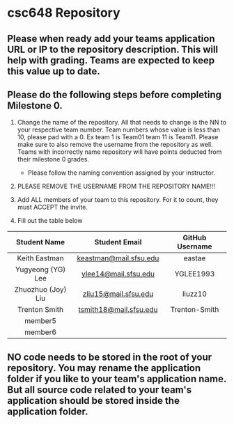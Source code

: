 # csc648 Repository

## Please when ready add your teams application URL or IP to the repository description. This will help with grading. Teams are expected to keep this value up to date.

## Please do the following steps before completing Milestone 0.
1. Change the name of the repository. All that needs to change is the NN to your respective team number. Team numbers whose value is less than 10, please pad with a 0. Ex team 1 is Team01 team 11 is Team11. Please make sure to also remove the username from the repository as well. Teams with incorrectly name repository will have points deducted from their milestone 0 grades.
      - Please follow the naming convention assigned by your instructor.

1. PLEASE REMOVE THE USERNAME FROM THE REPOSITORY NAME!!!

2. Add ALL members of your team to this repository. For it to count, they must ACCEPT the invite.

3. Fill out the table below


| Student Name          | Student Email           | GitHub Username     |
|    :---:              |     :---:               |     :---:           |
| Keith Eastman         | keastman@mail.sfsu.edu  | eastae              |
| Yugyeong (YG) Lee     | ylee14@mail.sfsu.edu    | YGLEE1993           |
| Zhuozhuo (Joy) Liu    | zliu15@mail.sfsu.edu    | liuzz10             |
| Trenton Smith         | tsmith18@mail.sfsu.edu  | Trenton-Smith       |
| member5               |                         |                     |
| member6               |                         |                     |

## NO code needs to be stored in the root of your repository. You may rename the application folder if you like to your team's application name. But all source code related to your team's application should be stored inside the application folder.
